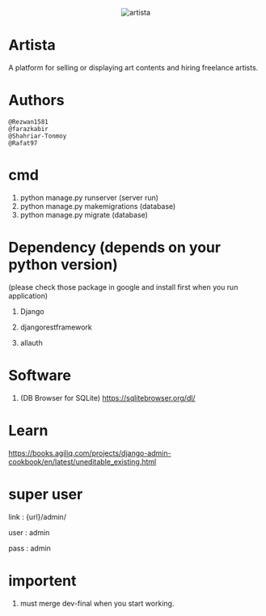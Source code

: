 <p align="center"><img src="https://i.imgur.com/RR7JnZW.png?v=3&s=200" title="artista" alt="artista"></p>


# Artista 
 A platform for selling or displaying art contents and hiring freelance artists.

# Authors

    @Rezwan1581
    @farazkabir
    @Shahriar-Tonmoy
    @Rafat97

# cmd
1. python manage.py runserver   (server run)
2. python manage.py makemigrations (database)
3. python manage.py migrate     (database)

# Dependency (depends on your python version)

(please check those package in google and install first when you run application)

1. Django 

2. djangorestframework

3. allauth

# Software
1. (DB Browser for SQLite) https://sqlitebrowser.org/dl/

# Learn
https://books.agiliq.com/projects/django-admin-cookbook/en/latest/uneditable_existing.html

# super user

link : {url}/admin/

user : admin

pass : admin


# importent
1. must merge dev-final when you start working.